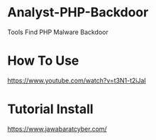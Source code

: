 # Analyst-PHP-Backdoor
Tools Find PHP Malware Backdoor
# How To Use
https://www.youtube.com/watch?v=t3N1-t2iJaI
# Tutorial Install
https://www.jawabaratcyber.com/
